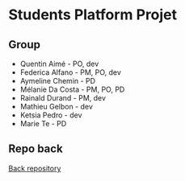 # Students Platform Projet

## Group

* Quentin Aimé - PO, dev
* Federica Alfano - PM, PO, dev
* Aymeline Chemin  - PD
* Mélanie Da Costa - PM, PO, PD
* Rainald Durand - PM, dev
* Mathieu Gelbon - dev
* Ketsia Pedro - dev
* Marie Te - PD

## Repo back

[Back repository](https://github.com/raindevops/student_platform)
